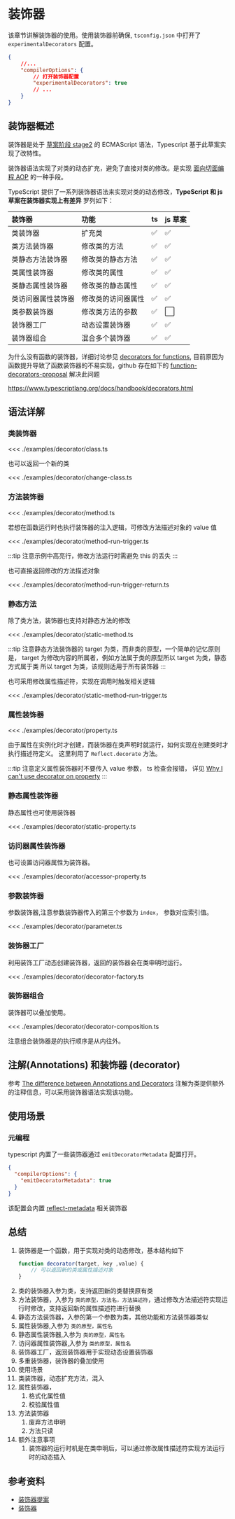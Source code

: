 # 装饰器

该章节讲解装饰器的使用。使用装饰器前确保, `tsconfig.json` 中打开了 `experimentalDecorators` 配置。

```json
{
    //...
    "compilerOptions": {
        // 打开装饰器配置
        "experimentalDecorators": true
        // ...
    }
}
```

## 装饰器概述
装饰器是处于 [草案阶段 stage2](https://github.com/wycats/javascript-decorators) 的 ECMAScript 语法，Typescript 基于此草案实现了改特性。

装饰器语法实现了对类的动态扩充，避免了直接对类的修改。是实现 [面向切面编程 AOP](https://en.wikipedia.org/wiki/Aspect-oriented_programming) 的一种手段。

TypeScript 提供了一系列装饰器语法来实现对类的动态修改，**TypeScript 和 js 草案在装饰器实现上有差异** 罗列如下：

装饰器| 功能| ts| js 草案
:---|:---|:---|:---|
类装饰器|扩充类| ✅| ✅
类方法装饰器|修改类的方法| ✅| ✅
类静态方法装饰器|修改类的静态方法| ✅| ✅
类属性装饰器|修改类的属性| ✅| ✅
类静态属性装饰器|修改类的静态属性| ✅| ✅
类访问器属性装饰器|修改类的访问器属性| ✅| ✅
类参数装饰器|修改类方法的参数| ✅| ⬜
装饰器工厂|动态设置装饰器| ✅| ✅
装饰器组合|混合多个装饰器| ✅| ✅


为什么没有函数的装饰器，详细讨论参见 [decorators for functions](https://github.com/NoBey/nobey/issues/44), 目前原因为函数提升导致了函数装饰器的不易实现，github 存在如下的 [function-decorators-proposal](https://github.com/finom/function-decorators-proposal) 解决此问题


<!-- TODO： 完成各类型装饰器的示例 -->
https://www.typescriptlang.org/docs/handbook/decorators.html


## 语法详解
### 类装饰器


<<< ./examples/decorator/class.ts

也可以返回一个新的类

<<< ./examples/decorator/change-class.ts


### 方法装饰器

<<< ./examples/decorator/method.ts

若想在函数运行时也执行装饰器的注入逻辑，可修改方法描述对象的 value 值

<<< ./examples/decorator/method-run-trigger.ts

:::tip
注意示例中高亮行，修改方法运行时需避免 this 的丢失
:::


也可直接返回修改的方法描述对象

<<< ./examples/decorator/method-run-trigger-return.ts

### 静态方法
除了类方法，装饰器也支持对静态方法的修改

<<< ./examples/decorator/static-method.ts


:::tip
注意静态方法装饰器的 target 为类，而非类的原型，一个简单的记忆原则是，
target 为修改内容的所属者，例如方法属于类的原型所以 target 为类，静态方式属于类
所以 target 为类，该规则适用于所有装饰器
:::


也可采用修改属性描述符，实现在调用时触发相关逻辑

<<< ./examples/decorator/static-method-run-trigger.ts

### 属性装饰器

<<< ./examples/decorator/property.ts

由于属性在实例化时才创建，而装饰器在类声明时就运行，如何实现在创建类时才执行描述符定义。
这里利用了 `Reflect.decorate` 方法。

<!-- TODO: 如何实现对象实例化时的动态注入 -->

:::tip
注意定义属性装饰器时不要传入 value 参数， ts 检查会报错，
详见 [Why I can't use decorator on property](https://github.com/microsoft/TypeScript/issues/19528)
:::

### 静态属性装饰器
静态属性也可使用装饰器

<<< ./examples/decorator/static-property.ts


### 访问器属性装饰器
也可设置访问器属性为装饰器。

<<< ./examples/decorator/accessor-property.ts


### 参数装饰器

参数装饰器,注意参数装饰器传入的第三个参数为 `index`， 参数对应索引值。

<<< ./examples/decorator/parameter.ts



### 装饰器工厂
利用装饰工厂动态创建装饰器，返回的装饰器会在类申明时运行。

<<< ./examples/decorator/decorator-factory.ts

### 装饰器组合
装饰器可以叠加使用。

<<< ./examples/decorator/decorator-composition.ts


注意组合装饰器是的执行顺序是从内往外。


## 注解(Annotations) 和装饰器 (decorator)
参考 [The difference between Annotations and Decorators](https://blog.thoughtram.io/angular/2015/05/03/the-difference-between-annotations-and-decorators.html)
注解为类提供额外的注释信息，可以采用装饰器语法实现该功能。



## 使用场景
### 元编程
typescript 内置了一些装饰器通过 `emitDecoratorMetadata` 配置打开。

```json
{
  "compilerOptions": {
    "emitDecoratorMetadata": true
  }
}
```

该配置会内置 [reflect-metadata](https://github.com/rbuckton/reflect-metadata) 相关装饰器






## 总结
1. 装饰器是一个函数，用于实现对类的动态修改，基本结构如下
    ```js
    function decorator(target, key ,value) {
        // 可以返回新的类或属性描述对象
    }

    ```
2. 类的装饰器入参为类，支持返回新的类替换原有类
3. 方法装饰器，入参为 `类的原型，方法名，方法描述符`，通过修改方法描述符实现运行时修改，支持返回新的属性描述符进行替换
4. 静态方法装饰器，入参的第一个参数为类，其他功能和方法装饰器类似
5. 属性装饰器,入参为 `类的原型，属性名`
6. 静态属性装饰器,入参为 `类的原型，属性名`
7. 访问器属性装饰器,入参为 `类的原型，属性名`
8. 装饰器工厂，返回装饰器用于实现动态设置装饰器
9.  多重装饰器，装饰器的叠加使用
10. 使用场景
   1. 类装饰器，动态扩充方法，混入
   2. 属性装饰器，
      1. 格式化属性值
      2. 校验属性值
   3. 方法装饰器
      1. 废弃方法申明
      2. 方法只读
11. 额外注意事项
    1.  装饰器的运行时机是在类申明后，可以通过修改属性描述符实现方法运行时的动态插入
   
## 参考资料
* [装饰器提案](https://github.com/wycats/javascript-decorators)
* [装饰器](https://www.typescriptlang.org/docs/handbook/decorators.html)

